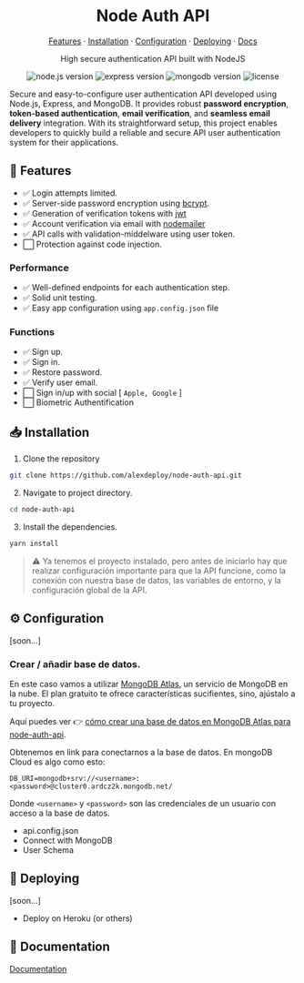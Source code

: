 <p align="center">
 <!-- image -->
</p>

<h1 align="center">Node Auth API</h1>
<p align="center">
  <a href="#-features">Features</a> ·
  <a href="#-installation">Installation</a> ·
  <a href="#️-configuration">Configuration</a> ·
  <a href="#-deploying">Deploying</a> ·
  <a href="#-documentation">Docs</a>

</p>
<p align="center">High secure authentication API built with NodeJS</p>
<div align="center">

![node.js version](https://img.shields.io/badge/node.js-v18.14.1-5865F2?style=flat&logo=node.js&color=80bc02) ![express version](https://img.shields.io/badge/express-v4.18.2-222222?style=flat&logo=express) ![mongodb version](https://img.shields.io/badge/mongodb-v5.6.0-222222?style=flat&logo=mongodb) ![license](https://img.shields.io/badge/license-MIT-purple)

</div>

Secure and easy-to-configure user authentication API developed using Node.js, Express, and MongoDB. It provides robust **password encryption**, **token-based authentication**, **email verification**, and **seamless email delivery** integration. With its straightforward setup, this project enables developers to quickly build a reliable and secure API user authentication system for their applications.

  ## 🧩 Features
  
- ✅ Login attempts limited.
- ✅ Server-side password encryption using <a href="https://github.com/dcodeIO/bcrypt.js">bcrypt</a>.
- ✅ Generation of verification tokens with <a href="https://jwt.io/">jwt</a>
- ✅ Account verification via email with <a href="https://nodemailer.com/about/">nodemailer</a>
- ✅ API calls with validation-middelware using user token.
- ⬜ Protection against code injection.
### Performance

- ✅ Well-defined endpoints for each authentication step.
- ✅ Solid unit testing.
- ✅ Easy app configuration using `app.config.json` file

### Functions

- ✅ Sign up.
- ✅ Sign in.
- ✅ Restore password.
- ✅ Verify user email.
- ⬜ Sign in/up with social [ `Apple, Google` ]
- ⬜ Biometric Authentification

## 📥 Installation

1. Clone the repository
````bash
git clone https://github.com/alexdeploy/node-auth-api.git
````

2. Navigate to project directory.
````bash
cd node-auth-api
````

3. Install the dependencies.
````bash
yarn install
````

> ⚠️ Ya tenemos el proyecto instalado, pero antes de iniciarlo hay que realizar configuración importante para que la API funcione, como la conexión con nuestra base de datos, las variables de entorno, y la configuración global de la API.

## ⚙️ Configuration

[soon...]

### Crear / añadir base de datos.

En este caso vamos a utilizar <a href="https://www.mongodb.com/atlas/database">MongoDB Atlas</a>, un servicio de MongoDB en la nube. El plan gratuito te ofrece características sucifientes, sino, ajústalo a tu proyecto.

Aquí puedes ver 👉 <a href="https://medium.com">cómo crear una base de datos en MongoDB Atlas para node-auth-api</a>.

Obtenemos en link para conectarnos a la base de datos. En mongoDB Cloud es algo como esto:

````
DB_URI=mongodb+srv://<username>:<password>@cluster0.ardcz2k.mongodb.net/
````

Donde `<username>` y `<password>` son las credenciales de un usuario con acceso a la base de datos.

- api.config.json
- Connect with MongoDB
- User Schema

## 🚀 Deploying

[soon...]

- Deploy on Heroku (or others)

## 📜 Documentation

<a href="https://github.com/alexdeploy/node-auth-api/DOCUMENTATION.md">Documentation</a>
